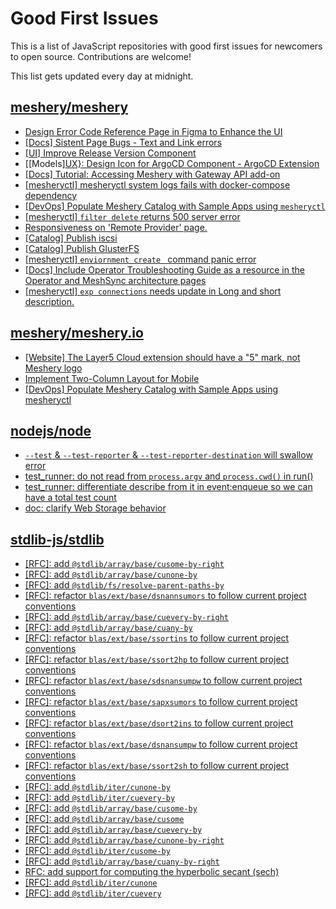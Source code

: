# Good First Issues

This is a list of JavaScript repositories with good first issues for newcomers to open source. Contributions are welcome!

This list gets updated every day at midnight.

## [meshery/meshery](https://github.com/meshery/meshery)

- [Design Error Code Reference Page in Figma to Enhance the UI ](https://github.com/meshery/meshery/issues/8995)
- [[Docs] Sistent Page Bugs - Text and Link errors](https://github.com/meshery/meshery/issues/11553)
- [[UI] Improve Release Version Component](https://github.com/meshery/meshery/issues/9569)
- [[Models][UX}: Design Icon for ArgoCD Component - ArgoCD Extension](https://github.com/meshery/meshery/issues/10290)
- [[Docs] Tutorial: Accessing Meshery with Gateway API add-on](https://github.com/meshery/meshery/issues/10333)
- [[mesheryctl] mesheryctl system logs fails with docker-compose dependency](https://github.com/meshery/meshery/issues/10777)
- [[DevOps] Populate Meshery Catalog with Sample Apps using `mesheryctl`](https://github.com/meshery/meshery/issues/10458)
- [[mesheryctl] `filter delete` returns 500 server error](https://github.com/meshery/meshery/issues/11318)
- [Responsiveness on 'Remote Provider' page.](https://github.com/meshery/meshery/issues/10743)
- [[Catalog] Publish iscsi](https://github.com/meshery/meshery/issues/9287)
- [[Catalog] Publish GlusterFS](https://github.com/meshery/meshery/issues/9286)
- [[mesheryctl] `enviornment create ` command panic error](https://github.com/meshery/meshery/issues/11314)
- [[Docs] Include Operator Troubleshooting Guide as a resource in the Operator and MeshSync architecture pages](https://github.com/meshery/meshery/issues/11430)
- [[mesheryctl] `exp connections` needs update in Long and short description.](https://github.com/meshery/meshery/issues/11311)

## [meshery/meshery.io](https://github.com/meshery/meshery.io)

- [[Website] The Layer5 Cloud extension should have a "5" mark, not Meshery logo](https://github.com/meshery/meshery.io/issues/1851)
- [Implement Two-Column Layout for Mobile](https://github.com/meshery/meshery.io/issues/1827)
- [[DevOps] Populate Meshery Catalog with Sample Apps using mesheryctl](https://github.com/meshery/meshery.io/issues/1650)

## [nodejs/node](https://github.com/nodejs/node)

- [`--test` & `--test-reporter` & `--test-reporter-destination` will swallow error](https://github.com/nodejs/node/issues/52670)
- [test_runner: do not read from `process.argv` and `process.cwd()` in run()](https://github.com/nodejs/node/issues/53867)
- [test_runner: differentiate describe from it in event:enqueue so we can have a total test count](https://github.com/nodejs/node/issues/51235)
- [doc: clarify Web Storage behavior](https://github.com/nodejs/node/issues/53871)

## [stdlib-js/stdlib](https://github.com/stdlib-js/stdlib)

- [[RFC]: add `@stdlib/array/base/cusome-by-right`](https://github.com/stdlib-js/stdlib/issues/2330)
- [[RFC]: add `@stdlib/array/base/cunone-by`](https://github.com/stdlib-js/stdlib/issues/2325)
- [[RFC]: add `@stdlib/fs/resolve-parent-paths-by`](https://github.com/stdlib-js/stdlib/issues/2567)
- [[RFC]: refactor `blas/ext/base/dsnannsumors` to follow current project conventions](https://github.com/stdlib-js/stdlib/issues/1491)
- [[RFC]: add `@stdlib/array/base/cuevery-by-right`](https://github.com/stdlib-js/stdlib/issues/2328)
- [[RFC]: add `@stdlib/array/base/cuany-by`](https://github.com/stdlib-js/stdlib/issues/2323)
- [[RFC]: refactor `blas/ext/base/ssortins` to follow current project conventions](https://github.com/stdlib-js/stdlib/issues/1538)
- [[RFC]: refactor `blas/ext/base/ssort2hp` to follow current project conventions](https://github.com/stdlib-js/stdlib/issues/1534)
- [[RFC]: refactor `blas/ext/base/sdsnansumpw` to follow current project conventions](https://github.com/stdlib-js/stdlib/issues/1524)
- [[RFC]: refactor `blas/ext/base/sapxsumors` to follow current project conventions](https://github.com/stdlib-js/stdlib/issues/1513)
- [[RFC]: refactor `blas/ext/base/dsort2ins` to follow current project conventions](https://github.com/stdlib-js/stdlib/issues/1496)
- [[RFC]: refactor `blas/ext/base/dsnansumpw` to follow current project conventions](https://github.com/stdlib-js/stdlib/issues/1494)
- [[RFC]: refactor `blas/ext/base/ssort2sh` to follow current project conventions](https://github.com/stdlib-js/stdlib/issues/1536)
- [[RFC]: add `@stdlib/iter/cunone-by`](https://github.com/stdlib-js/stdlib/issues/2337)
- [[RFC]: add `@stdlib/iter/cuevery-by`](https://github.com/stdlib-js/stdlib/issues/2336)
- [[RFC]: add `@stdlib/array/base/cusome-by`](https://github.com/stdlib-js/stdlib/issues/2326)
- [[RFC]: add `@stdlib/array/base/cusome`](https://github.com/stdlib-js/stdlib/issues/2322)
- [[RFC]: add `@stdlib/array/base/cuevery-by`](https://github.com/stdlib-js/stdlib/issues/2324)
- [[RFC]: add `@stdlib/array/base/cunone-by-right`](https://github.com/stdlib-js/stdlib/issues/2329)
- [[RFC]: add `@stdlib/iter/cusome-by`](https://github.com/stdlib-js/stdlib/issues/2338)
- [[RFC]: add `@stdlib/array/base/cuany-by-right`](https://github.com/stdlib-js/stdlib/issues/2327)
- [RFC: add support for computing the hyperbolic secant (sech)](https://github.com/stdlib-js/stdlib/issues/228)
- [[RFC]: add `@stdlib/iter/cunone`](https://github.com/stdlib-js/stdlib/issues/2333)
- [[RFC]: add `@stdlib/iter/cuevery`](https://github.com/stdlib-js/stdlib/issues/2332)

